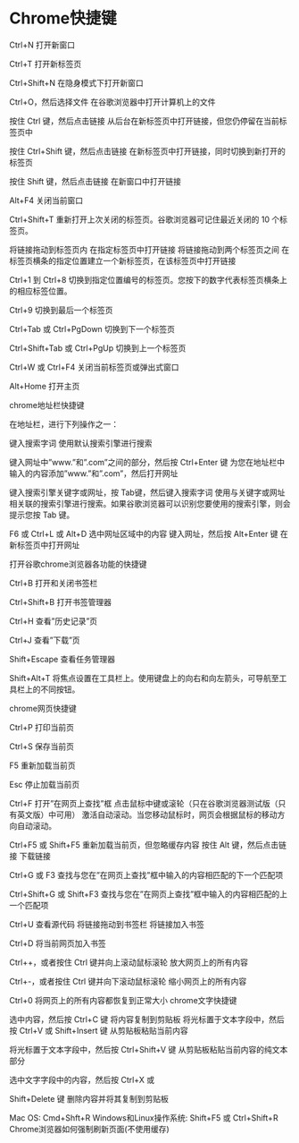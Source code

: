 # Chrome快捷键


Ctrl+N	打开新窗口 

Ctrl+T	打开新标签页 

Ctrl+Shift+N	在隐身模式下打开新窗口 

Ctrl+O，然后选择文件	在谷歌浏览器中打开计算机上的文件 

按住 Ctrl 键，然后点击链接	从后台在新标签页中打开链接，但您仍停留在当前标签页中 

按住 Ctrl+Shift 键，然后点击链接	在新标签页中打开链接，同时切换到新打开的标签页 

按住 Shift 键，然后点击链接	在新窗口中打开链接 

Alt+F4	关闭当前窗口 

Ctrl+Shift+T	重新打开上次关闭的标签页。谷歌浏览器可记住最近关闭的 10 个标签页。 

将链接拖动到标签页内	在指定标签页中打开链接 
将链接拖动到两个标签页之间	在标签页横条的指定位置建立一个新标签页，在该标签页中打开链接 

Ctrl+1 到 Ctrl+8	切换到指定位置编号的标签页。您按下的数字代表标签页横条上的相应标签位置。 

Ctrl+9	切换到最后一个标签页 

Ctrl+Tab 或 Ctrl+PgDown	切换到下一个标签页 

Ctrl+Shift+Tab 或 Ctrl+PgUp	切换到上一个标签页 

Ctrl+W 或 Ctrl+F4	关闭当前标签页或弹出式窗口 

Alt+Home	打开主页 

chrome地址栏快捷键 

在地址栏，进行下列操作之一： 

键入搜索字词	使用默认搜索引擎进行搜索 

键入网址中”www.”和”.com”之间的部分，然后按 
Ctrl+Enter 键	为您在地址栏中输入的内容添加”www.”和”.com”，然后打开网址 

键入搜索引擎关键字或网址，按 Tab键，然后键入搜索字词	使用与关键字或网址相关联的搜索引擎进行搜索。如果谷歌浏览器可以识别您要使用的搜索引擎，则会提示您按 Tab 键。 

F6 或 Ctrl+L 或 Alt+D	选中网址区域中的内容 
键入网址，然后按 Alt+Enter 键	在新标签页中打开网址 



打开谷歌chrome浏览器各功能的快捷键 


Ctrl+B	打开和关闭书签栏 

Ctrl+Shift+B	打开书签管理器 

Ctrl+H	查看”历史记录”页 

Ctrl+J	查看”下载”页 

Shift+Escape	查看任务管理器 

Shift+Alt+T	将焦点设置在工具栏上。使用键盘上的向右和向左箭头，可导航至工具栏上的不同按钮。 



chrome网页快捷键 


Ctrl+P	打印当前页 

Ctrl+S	保存当前页 

F5	重新加载当前页 

Esc	停止加载当前页 

Ctrl+F	打开”在网页上查找”框 
点击鼠标中键或滚轮（只在谷歌浏览器测试版（只有英文版）中可用）	激活自动滚动。当您移动鼠标时，网页会根据鼠标的移动方向自动滚动。 

Ctrl+F5 或 Shift+F5	重新加载当前页，但忽略缓存内容 
按住 Alt 键，然后点击链接	下载链接 

Ctrl+G 或 F3	查找与您在”在网页上查找”框中输入的内容相匹配的下一个匹配项 

Ctrl+Shift+G 或 Shift+F3	查找与您在”在网页上查找”框中输入的内容相匹配的上一个匹配项

Ctrl+U	查看源代码 
将链接拖动到书签栏	将链接加入书签 

Ctrl+D	将当前网页加入书签 

Ctrl++，或者按住 Ctrl 键并向上滚动鼠标滚轮	放大网页上的所有内容 

Ctrl+-，或者按住 Ctrl 键并向下滚动鼠标滚轮	缩小网页上的所有内容 

Ctrl+0	将网页上的所有内容都恢复到正常大小 
chrome文字快捷键 

选中内容，然后按 Ctrl+C 键	将内容复制到剪贴板 
将光标置于文本字段中，然后按 Ctrl+V 或 Shift+Insert 键	从剪贴板粘贴当前内容 


将光标置于文本字段中，然后按 Ctrl+Shift+V 键	从剪贴板粘贴当前内容的纯文本部分 

选中文字字段中的内容，然后按 Ctrl+X 或 


Shift+Delete 键	删除内容并将其复制到剪贴板 

Mac OS: Cmd+Shft+R Windows和Linux操作系统: Shift+F5 或 Ctrl+Shift+R Chrome浏览器如何强制刷新页面(不使用缓存)